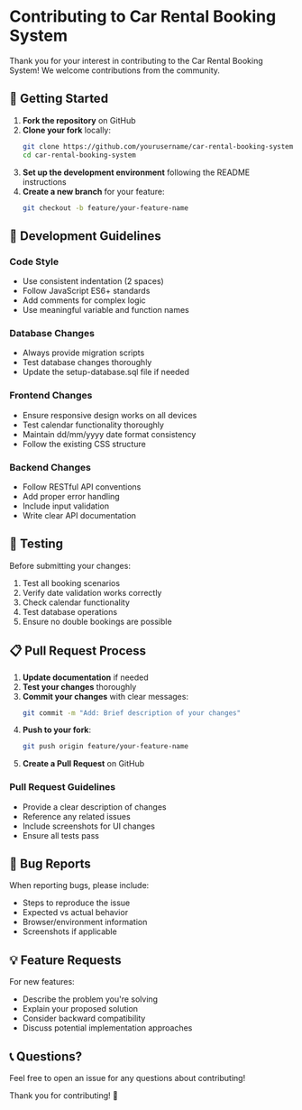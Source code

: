 # Contributing to Car Rental Booking System

Thank you for your interest in contributing to the Car Rental Booking System! We welcome contributions from the community.

## 🚀 Getting Started

1. **Fork the repository** on GitHub
2. **Clone your fork** locally:
   ```bash
   git clone https://github.com/yourusername/car-rental-booking-system.git
   cd car-rental-booking-system
   ```
3. **Set up the development environment** following the README instructions
4. **Create a new branch** for your feature:
   ```bash
   git checkout -b feature/your-feature-name
   ```

## 📝 Development Guidelines

### Code Style
- Use consistent indentation (2 spaces)
- Follow JavaScript ES6+ standards
- Add comments for complex logic
- Use meaningful variable and function names

### Database Changes
- Always provide migration scripts
- Test database changes thoroughly
- Update the setup-database.sql file if needed

### Frontend Changes
- Ensure responsive design works on all devices
- Test calendar functionality thoroughly
- Maintain dd/mm/yyyy date format consistency
- Follow the existing CSS structure

### Backend Changes
- Follow RESTful API conventions
- Add proper error handling
- Include input validation
- Write clear API documentation

## 🧪 Testing

Before submitting your changes:
1. Test all booking scenarios
2. Verify date validation works correctly
3. Check calendar functionality
4. Test database operations
5. Ensure no double bookings are possible

## 📋 Pull Request Process

1. **Update documentation** if needed
2. **Test your changes** thoroughly
3. **Commit your changes** with clear messages:
   ```bash
   git commit -m "Add: Brief description of your changes"
   ```
4. **Push to your fork**:
   ```bash
   git push origin feature/your-feature-name
   ```
5. **Create a Pull Request** on GitHub

### Pull Request Guidelines
- Provide a clear description of changes
- Reference any related issues
- Include screenshots for UI changes
- Ensure all tests pass

## 🐛 Bug Reports

When reporting bugs, please include:
- Steps to reproduce the issue
- Expected vs actual behavior
- Browser/environment information
- Screenshots if applicable

## 💡 Feature Requests

For new features:
- Describe the problem you're solving
- Explain your proposed solution
- Consider backward compatibility
- Discuss potential implementation approaches

## 📞 Questions?

Feel free to open an issue for any questions about contributing!

Thank you for contributing! 🎉